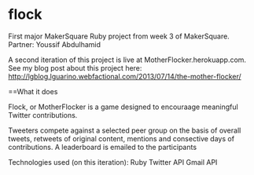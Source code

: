 flock
=====

First major MakerSquare Ruby project from week 3 of MakerSquare. 
Partner: Youssif Abdulhamid

A second iteration of this project is live at MotherFlocker.herokuapp.com.
See my blog post about this project here:
http://lgblog.lguarino.webfactional.com/2013/07/14/the-mother-flocker/

==What it does

Flock, or MotherFlocker is a game designed to encouraage meaningful Twitter contributions. 

Tweeters compete against a selected peer group on the basis of overall tweets, retweets of original content, mentions and consective days of contributions.
A leaderboard is emailed to the participants 

Technologies used (on this iteration):
Ruby
Twitter API
Gmail API
